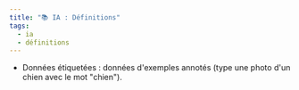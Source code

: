 ```yaml
---
title: "📚 IA : Définitions"
tags:
  - ia
  - définitions
---
```


- Données étiquetées : données d'exemples annotés (type une photo d'un chien avec le mot "chien").